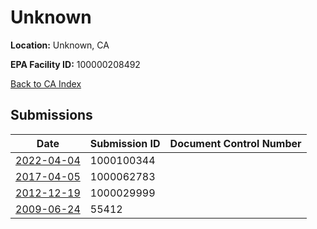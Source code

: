 # Unknown

**Location:** Unknown, CA

**EPA Facility ID:** 100000208492

[Back to CA Index](../../index.md)

## Submissions

| Date | Submission ID | Document Control Number |
|------|--------------|-------------------------|
| [2022-04-04](submissions/1000100344.md) | 1000100344 |  |
| [2017-04-05](submissions/1000062783.md) | 1000062783 |  |
| [2012-12-19](submissions/1000029999.md) | 1000029999 |  |
| [2009-06-24](submissions/55412.md) | 55412 |  |
